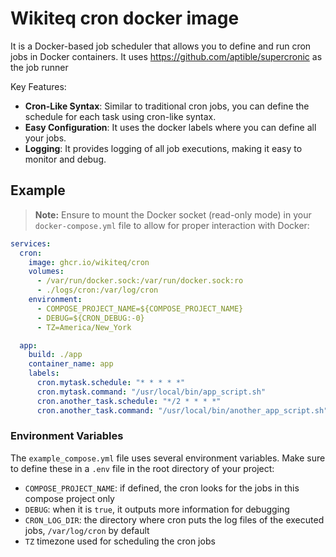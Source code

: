 # Wikiteq cron docker image

It is a Docker-based job scheduler that allows you to define and run cron jobs in Docker containers.
It uses https://github.com/aptible/supercronic as the job runner

Key Features:
- **Cron-Like Syntax**: Similar to traditional cron jobs, you can define the schedule for each task using cron-like syntax.
- **Easy Configuration**: It uses the docker labels where you can define all your jobs.
- **Logging**: It provides logging of all job executions, making it easy to monitor and debug.

## Example

> **Note:** Ensure to mount the Docker socket (read-only mode) in your `docker-compose.yml` file to allow for proper interaction with Docker:

```yaml
services:
  cron:
    image: ghcr.io/wikiteq/cron
    volumes:
      - /var/run/docker.sock:/var/run/docker.sock:ro
      - ./logs/cron:/var/log/cron
    environment:
      - COMPOSE_PROJECT_NAME=${COMPOSE_PROJECT_NAME}
      - DEBUG=${CRON_DEBUG:-0}
      - TZ=America/New_York

  app:
    build: ./app
    container_name: app
    labels:
      cron.mytask.schedule: "* * * * *"
      cron.mytask.command: "/usr/local/bin/app_script.sh"
      cron.another_task.schedule: "*/2 * * * *"
      cron.another_task.command: "/usr/local/bin/another_app_script.sh"
```

### Environment Variables

The `example_compose.yml` file uses several environment variables. Make sure to define these in a `.env` file in the root directory of your project:

- `COMPOSE_PROJECT_NAME`: if defined, the cron looks for the jobs in this compose project only
- `DEBUG`: when it is `true`, it outputs more information for debugging
- `CRON_LOG_DIR`: the directory where cron puts the log files of the executed jobs, `/var/log/cron` by default
- `TZ` timezone used for scheduling the cron jobs
